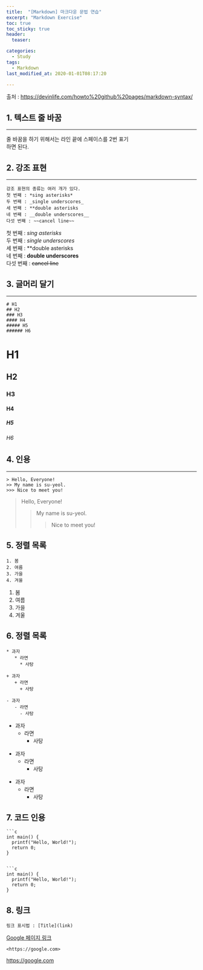 ```yaml
---
title:  "[Markdown] 마크다운 문법 연습"
excerpt: "Markdown Exercise"
toc: true
toc_sticky: true
header:
  teaser: 

categories:
  - Study
tags:
  - Markdown
last_modified_at: 2020-01-01T08:17:20

---
```


출처 : <https://devinlife.com/howto%20github%20pages/markdown-syntax/>  
  
## 1. 텍스트 줄 바꿈
 ---
 줄 바꿈을 하기 위해서는 라인 끝에 스페이스를 2번 표기  
 하면 된다.  

## 2. 강조 표현
 ---
 ```
강조 표현의 종류는 여러 개가 있다.  
 첫 번째 : *sing asterisks*  
 두 번째 : _single underscores_  
 세 번째 : **double asterisks  
 네 번째 : __double underscores__  
 다섯 번째 : ~~cancel line~~  
 ```
 첫 번째 : *sing asterisks*  
 두 번째 : _single underscores_  
 세 번째 : **double asterisks  
 네 번째 : __double underscores__  
 다섯 번째 : ~~cancel line~~  

## 3. 글머리 달기
 ---
 ```
 # H1  
 ## H2  
 ### H3  
 #### H4  
 ##### H5  
 ###### H6  
 ```
 # H1  
 ## H2  
 ### H3  
 #### H4  
 ##### H5  
 ###### H6 

## 4. 인용
 ---
 ```
 > Hello, Everyone!
 >> My name is su-yeol.
 >>> Nice to meet you!

 ```
 > Hello, Everyone!
 >> My name is su-yeol.
 >>> Nice to meet you!

## 5. 정렬 목록

 ```
 1. 봄
 2. 여름
 3. 가을
 4. 겨울

 ```
 1. 봄
 2. 여름
 3. 가을
 4. 겨울

## 6. 정렬 목록
 
 ```
 * 과자
    * 라면
      * 사탕

 + 과자
    + 라면
      + 사탕

 - 과자
    - 라면
      - 사탕
 ```
 * 과자
    * 라면
      * 사탕

 + 과자
    + 라면
      + 사탕

 - 과자
    - 라면
      - 사탕

## 7. 코드 인용
 
 ```
 ```c
 int main() {
   printf("Hello, World!");
   return 0;
 }
 ```
 ```

 ```c
 int main() {
   printf("Hello, World!");
   return 0;
 }
 ```

## 8. 링크

```
링크 표시법 : [Title](link)
```

[Google 페이지 링크](https://google.com)

```
<https://google.com>
```

<https://google.com>
